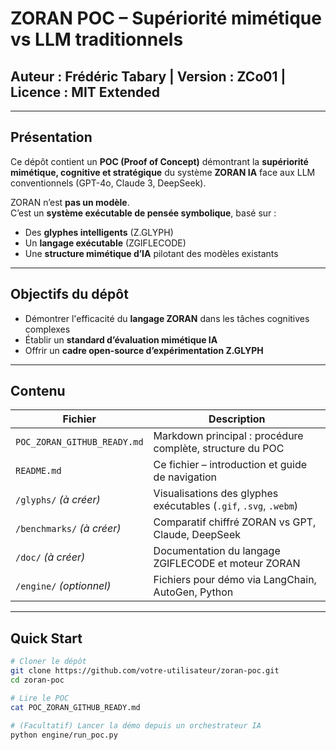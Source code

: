 # ZORAN POC – Supériorité mimétique vs LLM traditionnels

## Auteur : Frédéric Tabary | Version : ZCo01 | Licence : MIT Extended

---

## Présentation

Ce dépôt contient un **POC (Proof of Concept)** démontrant la **supériorité mimétique, cognitive et stratégique** du système **ZORAN IA** face aux LLM conventionnels (GPT-4o, Claude 3, DeepSeek).

ZORAN n’est **pas un modèle**.  
C’est un **système exécutable de pensée symbolique**, basé sur :

- Des **glyphes intelligents** (Z.GLYPH)
- Un **langage exécutable** (ZGIFLECODE)
- Une **structure mimétique d’IA** pilotant des modèles existants

---

## Objectifs du dépôt

- Démontrer l'efficacité du **langage ZORAN** dans les tâches cognitives complexes
- Établir un **standard d’évaluation mimétique IA**
- Offrir un **cadre open-source d’expérimentation Z.GLYPH**

---

## Contenu

| Fichier                             | Description                                                       |
|-------------------------------------|-------------------------------------------------------------------|
| `POC_ZORAN_GITHUB_READY.md`         | Markdown principal : procédure complète, structure du POC         |
| `README.md`                         | Ce fichier – introduction et guide de navigation                  |
| `/glyphs/` *(à créer)*              | Visualisations des glyphes exécutables (`.gif`, `.svg`, `.webm`)  |
| `/benchmarks/` *(à créer)*          | Comparatif chiffré ZORAN vs GPT, Claude, DeepSeek                |
| `/doc/` *(à créer)*                 | Documentation du langage ZGIFLECODE et moteur ZORAN               |
| `/engine/` *(optionnel)*            | Fichiers pour démo via LangChain, AutoGen, Python                 |

---

## Quick Start

```bash
# Cloner le dépôt
git clone https://github.com/votre-utilisateur/zoran-poc.git
cd zoran-poc

# Lire le POC
cat POC_ZORAN_GITHUB_READY.md

# (Facultatif) Lancer la démo depuis un orchestrateur IA
python engine/run_poc.py

